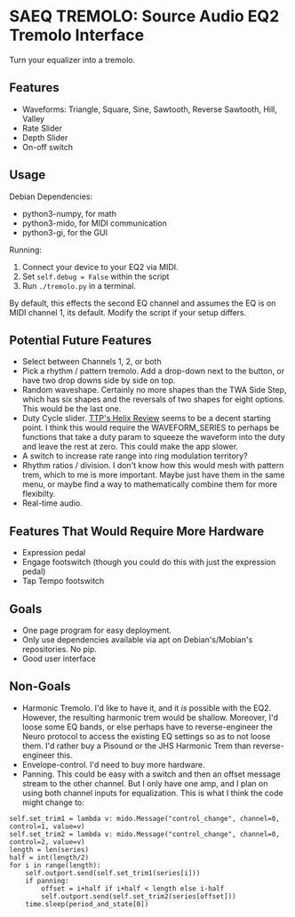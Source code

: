 # SAEQ TREMOLO: Source Audio EQ2 Tremolo Interface

Turn your equalizer into a tremolo.

## Features

* Waveforms: Triangle, Square, Sine, Sawtooth, Reverse Sawtooth, Hill, Valley
* Rate Slider
* Depth Slider
* On-off switch

## Usage

Debian Dependencies:

* python3-numpy, for math
* python3-mido, for MIDI communication
* python3-gi, for the GUI

Running:

1. Connect your device to your EQ2 via MIDI.
2. Set `self.debug = False` within the script
2. Run `./tremolo.py` in a terminal.

By default, this effects the second EQ channel and assumes the EQ is on MIDI channel 1, its default. Modify the script if your setup differs.

## Potential Future Features
* Select between Channels 1, 2, or both
* Pick a rhythm / pattern tremolo. Add a drop-down next to the button, or have two drop downs side by side on top.
* Random waveshape. Certainly no more shapes than the TWA Side Step, which has six shapes and the reversals of two shapes for eight options. This would be the last one.
* Duty Cycle slider. [TTP's Helix Review](https://tremolo-project.blogspot.com/2017/09/line-6-helix-all-tremolo-modes-examined.html) seems to be a decent starting point. I think this would require the WAVEFORM_SERIES to perhaps be functions that take a duty param to squeeze the waveform into the duty and leave the rest at zero. This could make the app slower.
* A switch to increase rate range into ring modulation territory?
* Rhythm ratios / division. I don't know how this would mesh with pattern trem,
  which to me is more important. Maybe just have them in the same
  menu, or maybe find a way to mathematically combine them for more flexibilty.
* Real-time audio.

## Features That Would Require More Hardware
* Expression pedal
* Engage footswitch (though you could do this with just the expression pedal)
* Tap Tempo footswitch

## Goals
* One page program for easy deployment. 
* Only use dependencies available via apt on Debian's/Mobian's repositories. No pip.
* Good user interface

## Non-Goals
* Harmonic Tremolo. I'd like to have it, and it *is* possible with the EQ2. However, the resulting harmonic trem would be shallow. Moreover, I'd loose some EQ bands, or else perhaps have to reverse-engineer the Neuro protocol to access the existing EQ settings so as to not loose them. I'd rather buy a Pisound or the JHS Harmonic Trem than reverse-engineer this. 
* Envelope-control. I'd need to buy more hardware.
* Panning. This could be easy with a switch and then an offset message stream to the other channel. But I only have one amp, and I plan on using both channel inputs for equalization. This is what I think the code might change to:

```
self.set_trim1 = lambda v: mido.Message("control_change", channel=0, control=1, value=v)  
self.set_trim2 = lambda v: mido.Message("control_change", channel=0, control=2, value=v)  
length = len(series)  
half = int(length/2)  
for i in range(length):  
	self.outport.send(self.set_trim1(series[i]))  
	if panning:  
		offset = i+half if i+half < length else i-half
		self.outport.send(self.set_trim2(series[offset]))  
	time.sleep(period_and_state[0])  
```
